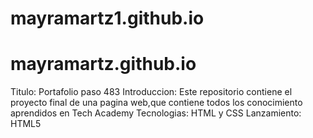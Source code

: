 # mayramartz1.github.io
# mayramartz.github.io
Titulo: Portafolio paso 483
Introduccion: Este repositorio contiene el proyecto final de una pagina web,que contiene todos los conocimiento aprendidos en Tech Academy
Tecnologias: HTML y CSS
Lanzamiento: HTML5
